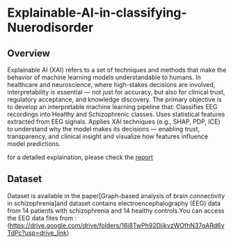 # Explainable-AI-in-classifying-Nuerodisorder
## Overview

Explainable AI (XAI) refers to a set of techniques and methods that make the behavior of machine learning models understandable to humans. In healthcare and neuroscience, where high-stakes decisions are involved, interpretability is essential — not just for accuracy, but also for clinical trust, regulatory acceptance, and knowledge discovery.
The primary objective is to develop an interpretable machine learning pipeline that:
Classifies EEG recordings into Healthy and Schizophrenic classes.
Uses statistical features extracted from EEG signals.
Applies XAI techniques (e.g., SHAP, PDP, ICE) to understand why the model makes its decisions — enabling trust, transparency, and clinical insight and visualize how features influence model predictions.

for a detailed explaination, please check the [report](report.pdf)

## Dataset
Dataset is available in the paper[Graph-based analysis of brain connectivity in schizophrenia]and dataset contains electroencephalography (EEG) data from 14 patients with schizophrenia and 14 healthy controls.You can access the EEG data files from :
(https://drive.google.com/drive/folders/16j8TwPh92DjikvzWOfhN37qARd6vTdPc?usp=drive_link)
